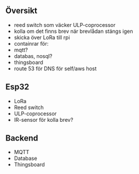 ## Översikt
- reed switch som väcker ULP-coprocessor
- kolla om det finns brev när brevlådan stängs igen
- skicka över LoRa till rpi
- containrar för:
 - mqtt?
 - databas, nosql?
 - thingsboard
- route 53 för DNS för self/aws host

## Esp32
- LoRa
- Reed switch
- ULP-coprocessor
- IR-sensor för kolla brev?

## Backend
- MQTT
- Database
- Thingsboard
